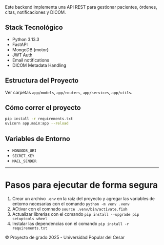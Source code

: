 Este backend implementa una API REST para gestionar pacientes, órdenes, citas, notificaciones y DICOM.

## Stack Tecnológico
- Python 3.13.3
- FastAPI
- MongoDB (motor)
- JWT Auth
- Email notifications
- DICOM Metadata Handling

## Estructura del Proyecto
Ver carpetas `app/models`, `app/routers`, `app/services`, `app/utils`.

## Cómo correr el proyecto
```bash
pip install -r requirements.txt
uvicorn app.main:app --reload
```

## Variables de Entorno
- `MONGODB_URI`
- `SECRET_KEY`
- `MAIL_SENDER`

---

# Pasos para ejecutar de forma segura
1. Crear un archivo `.env` en la raíz del proyecto y agregar las variables de entorno necesarias con el comando `python -m venv .venv`
2. ACtivar con el comnado `source .venv/bin/activate.fish`
3. Actualizar librerias con el comando `pip install --upgrade pip setuptools wheel`
4. Instalar las dependencias con el comando `pip install -r requirements.txt`

© Proyecto de grado 2025 - Universidad Popular del Cesar
